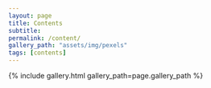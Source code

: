 ```yaml
---
layout: page
title: Contents
subtitle: 
permalink: /content/
gallery_path: "assets/img/pexels"
tags: [contents]
---
```


{% include gallery.html gallery_path=page.gallery_path %}
